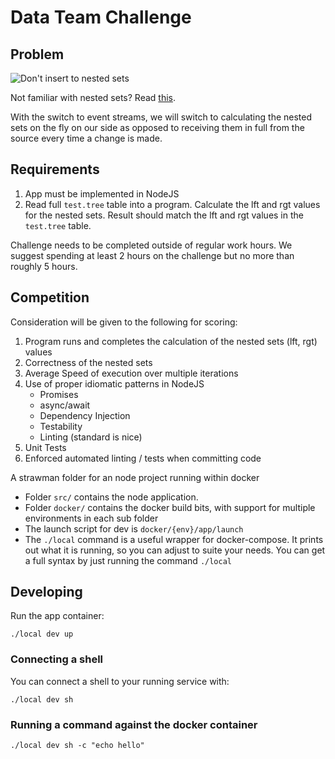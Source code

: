 # Data Team Challenge

## Problem

![Don't insert to nested sets](https://robsite.net/wp-content/uploads/2012/03/3oc0f8.jpeg)

Not familiar with nested sets? Read [this](http://mikehillyer.com/articles/managing-hierarchical-data-in-mysql/).

With the switch to event streams, we will switch to calculating the nested sets on the fly on our side as opposed to receiving
them in full from the source every time a change is made.

## Requirements

1) App must be implemented in NodeJS
2) Read full `test.tree` table into a program. Calculate the lft and rgt values for the nested sets.
Result should match the lft and rgt values in the `test.tree` table.

Challenge needs to be completed outside of regular work hours. We suggest spending at least 2 hours on the challenge but no more than roughly 5 hours.

## Competition

Consideration will be given to the following for scoring:

1) Program runs and completes the calculation of the nested sets (lft, rgt) values
2) Correctness of the nested sets
3) Average Speed of execution over multiple iterations
4) Use of proper idiomatic patterns in NodeJS
    * Promises
    * async/await
    * Dependency Injection
    * Testability
    * Linting (standard is nice)
5) Unit Tests
6) Enforced automated linting / tests when committing code

A strawman folder for an node project running within docker

* Folder `src/` contains the node application.
* Folder `docker/` contains the docker build bits, with support for multiple environments in each sub folder
* The launch script for dev is `docker/{env}/app/launch`
* The `./local` command is a useful wrapper for docker-compose.  It prints out what it is running, so you can adjust to suite your needs.  You can get a full syntax by just running the command `./local`

## Developing

Run the app container:

    ./local dev up

### Connecting a shell

You can connect a shell to your running service with:

	./local dev sh

### Running a command against the docker container

    ./local dev sh -c "echo hello"
